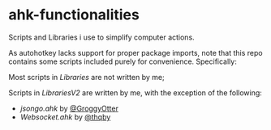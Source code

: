 # ahk-functionalities
Scripts and Libraries i use to simplify computer actions. 

As autohotkey lacks support for proper package imports, note that this repo contains some scripts included purely for convenience. Specifically:

Most scripts in *Libraries* are not written by me;

Scripts in *LibrariesV2* are written by me, with the exception of the following:
- *jsongo.ahk* by [@GroggyOtter](https://github.com/GroggyOtter)
- *Websocket.ahk* by [@thqby](https://github.com/thqby)
